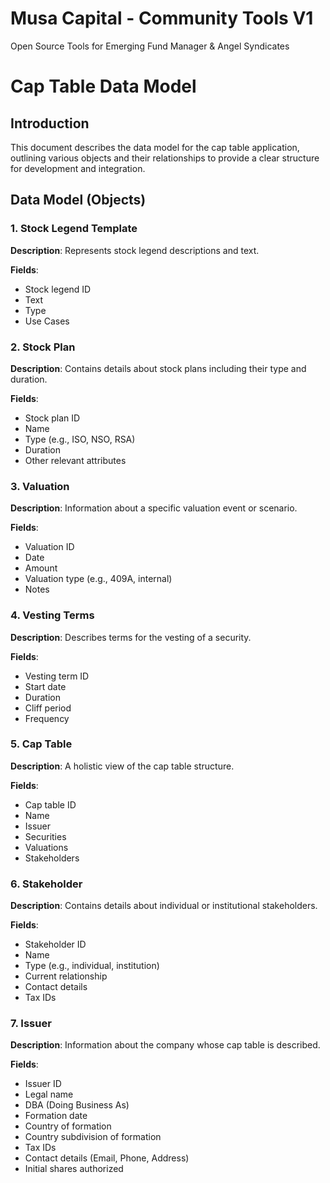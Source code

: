 # Musa Capital - Community Tools V1
Open Source Tools for Emerging Fund Manager &amp; Angel Syndicates
# Cap Table Data Model

## Introduction

This document describes the data model for the cap table application, outlining various objects and their relationships to provide a clear structure for development and integration.

## Data Model (Objects)

### 1. Stock Legend Template

**Description**: Represents stock legend descriptions and text.

**Fields**:

- Stock legend ID
- Text
- Type
- Use Cases

### 2. Stock Plan

**Description**: Contains details about stock plans including their type and duration.

**Fields**:

- Stock plan ID
- Name
- Type (e.g., ISO, NSO, RSA)
- Duration
- Other relevant attributes

### 3. Valuation

**Description**: Information about a specific valuation event or scenario.

**Fields**:

- Valuation ID
- Date
- Amount
- Valuation type (e.g., 409A, internal)
- Notes

### 4. Vesting Terms

**Description**: Describes terms for the vesting of a security.

**Fields**:

- Vesting term ID
- Start date
- Duration
- Cliff period
- Frequency

### 5. Cap Table

**Description**: A holistic view of the cap table structure.

**Fields**:

- Cap table ID
- Name
- Issuer
- Securities
- Valuations
- Stakeholders

### 6. Stakeholder

**Description**: Contains details about individual or institutional stakeholders.

**Fields**:

- Stakeholder ID
- Name
- Type (e.g., individual, institution)
- Current relationship
- Contact details
- Tax IDs

### 7. Issuer

**Description**: Information about the company whose cap table is described.

**Fields**:

- Issuer ID
- Legal name
- DBA (Doing Business As)
- Formation date
- Country of formation
- Country subdivision of formation
- Tax IDs
- Contact details (Email, Phone, Address)
- Initial shares authorized

